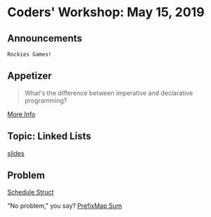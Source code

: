 # Coders' Workshop: May 15, 2019

## Announcements

    Rockies Games!
  
## Appetizer

> What's the difference between imperative and declarative programming?

[More Info](https://github.com/bry-an/data-structures-algorithms/blob/master/concepts/imperativeVsDeclaritive.md)

## Topic: Linked Lists

[slides](https://slides.com/bbyunis/coder-s-workshop-2-5-7)

## Problem

[Schedule Struct](https://github.com/andy-young/Coders-Workshop/blob/master/Coding-Challenges/subscriberStruct/subscriberStruct.md)

"No problem," you say?
[PrefixMap Sum](https://github.com/andy-young/Coders-Workshop/blob/master/Coding-Challenges/prefixMapSum/prefixMapSum.md)
